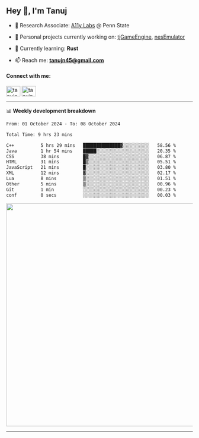 <h2>Hey 👋, I'm Tanuj</h2>

- 🔬 Research Associate: [A11y Labs](https://a11y.ist.psu.edu/) @ Penn State 

- 🔭 Personal projects currently working on: [tjGameEngine](https://github.com/tanujn45/tjGameEngine), [nesEmulator](https://github.com/tanujn45/nesEmulator)

- 🌱 Currently learning: **Rust**

- 📫 Reach me: **tanujn45@gmail.com**

<h4 align="left">Connect with me:</h4>
<p align="left">
<a href="https://twitter.com/tanujn45" target="blank"><img align="center" src="https://raw.githubusercontent.com/rahuldkjain/github-profile-readme-generator/master/src/images/icons/Social/twitter.svg" alt="tanujn45" height="28" width="38" /></a>
<a href="https://linkedin.com/in/tanujn45" target="blank"><img align="center" src="https://raw.githubusercontent.com/rahuldkjain/github-profile-readme-generator/master/src/images/icons/Social/linked-in-alt.svg" alt="tanujn45" height="28" width="38" /></a>
</p>

-------

📊 **Weekly development breakdown**
<!--START_SECTION:waka-->

```txt
From: 01 October 2024 - To: 08 October 2024

Total Time: 9 hrs 23 mins

C++          5 hrs 29 mins   ██████████████▓░░░░░░░░░░   58.56 %
Java         1 hr 54 mins    █████░░░░░░░░░░░░░░░░░░░░   20.35 %
CSS          38 mins         █▓░░░░░░░░░░░░░░░░░░░░░░░   06.87 %
HTML         31 mins         █▒░░░░░░░░░░░░░░░░░░░░░░░   05.51 %
JavaScript   21 mins         █░░░░░░░░░░░░░░░░░░░░░░░░   03.80 %
XML          12 mins         ▓░░░░░░░░░░░░░░░░░░░░░░░░   02.17 %
Lua          8 mins          ▒░░░░░░░░░░░░░░░░░░░░░░░░   01.51 %
Other        5 mins          ▒░░░░░░░░░░░░░░░░░░░░░░░░   00.96 %
Git          1 min           ░░░░░░░░░░░░░░░░░░░░░░░░░   00.23 %
conf         0 secs          ░░░░░░░░░░░░░░░░░░░░░░░░░   00.03 %
```

<!--END_SECTION:waka-->

<img src="https://wakatime.com/share/@018e9abd-1aa4-4aa6-9db7-5ca3b999e810/4650b67a-98aa-46b4-b598-3d8a2451f0df.svg" width="600"/>

-------
